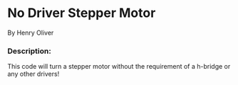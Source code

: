# No Driver Stepper Motor
By Henry Oliver

### Description:
This code will turn a stepper motor without the requirement of a h-bridge or any other drivers!
